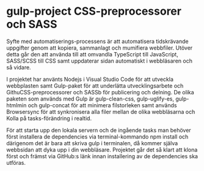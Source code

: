 # gulp-project CSS-preprocessorer och SASS

Syfte med automatiserings-processens är att automatisera tidskrävande uppgifter genom att kopiera, sammanlagt och mumifiera webbfiler. Utöver detta går den att använda till att omvandla TypeScript till JavaScript, SASS/SCSS till CSS samt uppdaterar sidan automatiskt i webbläsaren och så vidare.

I projektet har använts Nodejs i Visual Studio Code för att utveckla webbplasten samt Gulp-paket för att underlätta utvecklingsarbete och GithuCSS-preprocessorer och SASSb för publicering och delning. De olika paketen som används med Gulp är gulp-clean-css, gulp-uglify-es, gulp-htmlmin och gulp-concat för att minimera filstorleken samt används Browsersync för att synkronisera alla filer mellan de olika webbläsarna och Kolla på tasks-förändring i realtid.

För att starta upp den lokala servern och de ingående tasks man behöver först installera de dependencies via terminal-kommando npm install och därigenom det är bara att skriva gulp i terminalen, då kommer själva webbsidan att dyka upp i din webbläsare.  Projektet går det så klart att klona först och främst via GitHub:s länk innan installering av de dependencies ska utföras.  